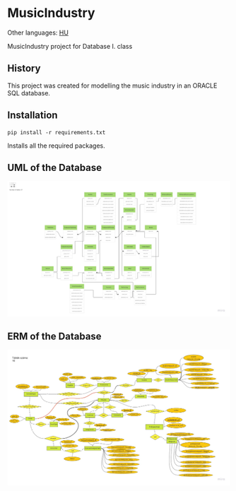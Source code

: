 # MusicIndustry
Other languages:
[HU](https://github.com/MemerGamer/MusicIndustry/blob/main/README_HUN.md)

MusicIndustry project for Database I. class

## History

This project was created for modelling the music industry in an ORACLE SQL database.

## Installation
```console
pip install -r requirements.txt
```
Installs all the required packages.

## UML of the Database

![UML](https://github.com/MemerGamer/MusicIndustry/blob/main/assets/img/UML.jpg?raw=true) 

## ERM of the Database

![ERM](https://github.com/MemerGamer/MusicIndustry/blob/main/assets/img/ERM-HUN.jpg?raw=true) 